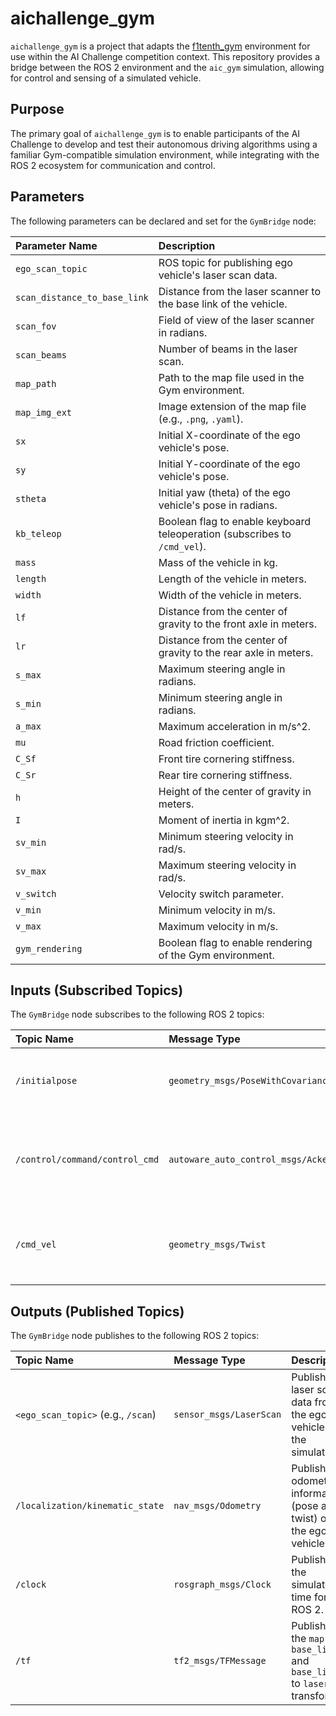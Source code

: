 # aichallenge_gym

`aichallenge_gym` is a project that adapts the [f1tenth_gym](https://github.com/f1tenth/f1tenth_gym) environment for use within the AI Challenge competition context. This repository provides a bridge between the ROS 2 environment and the `aic_gym` simulation, allowing for control and sensing of a simulated vehicle.

## Purpose

The primary goal of `aichallenge_gym` is to enable participants of the AI Challenge to develop and test their autonomous driving algorithms using a familiar Gym-compatible simulation environment, while integrating with the ROS 2 ecosystem for communication and control.

## Parameters

The following parameters can be declared and set for the `GymBridge` node:

| Parameter Name            | Description                                                               |
| :------------------------ | :------------------------------------------------------------------------ |
| `ego_scan_topic`          | ROS topic for publishing ego vehicle's laser scan data.                   |
| `scan_distance_to_base_link` | Distance from the laser scanner to the base link of the vehicle.          |
| `scan_fov`                | Field of view of the laser scanner in radians.                            |
| `scan_beams`              | Number of beams in the laser scan.                                        |
| `map_path`                | Path to the map file used in the Gym environment.                         |
| `map_img_ext`             | Image extension of the map file (e.g., `.png`, `.yaml`).                  |
| `sx`                      | Initial X-coordinate of the ego vehicle's pose.                           |
| `sy`                      | Initial Y-coordinate of the ego vehicle's pose.                           |
| `stheta`                  | Initial yaw (theta) of the ego vehicle's pose in radians.                 |
| `kb_teleop`               | Boolean flag to enable keyboard teleoperation (subscribes to `/cmd_vel`). |
| `mass`                    | Mass of the vehicle in kg.                                                |
| `length`                  | Length of the vehicle in meters.                                          |
| `width`                   | Width of the vehicle in meters.                                           |
| `lf`                      | Distance from the center of gravity to the front axle in meters.          |
| `lr`                      | Distance from the center of gravity to the rear axle in meters.           |
| `s_max`                   | Maximum steering angle in radians.                                        |
| `s_min`                   | Minimum steering angle in radians.                                        |
| `a_max`                   | Maximum acceleration in m/s^2.                                            |
| `mu`                      | Road friction coefficient.                                                |
| `C_Sf`                    | Front tire cornering stiffness.                                           |
| `C_Sr`                    | Rear tire cornering stiffness.                                            |
| `h`                       | Height of the center of gravity in meters.                                |
| `I`                       | Moment of inertia in kgm^2.                                               |
| `sv_min`                  | Minimum steering velocity in rad/s.                                       |
| `sv_max`                  | Maximum steering velocity in rad/s.                                       |
| `v_switch`                | Velocity switch parameter.                                                |
| `v_min`                   | Minimum velocity in m/s.                                                  |
| `v_max`                   | Maximum velocity in m/s.                                                  |
| `gym_rendering`           | Boolean flag to enable rendering of the Gym environment.                  |

## Inputs (Subscribed Topics)

The `GymBridge` node subscribes to the following ROS 2 topics:

| Topic Name                  | Message Type                            | Description                                        |
| :-------------------------- | :-------------------------------------- | :------------------------------------------------- |
| `/initialpose`              | `geometry_msgs/PoseWithCovarianceStamped` | Used to reset the ego vehicle's pose in the simulation. |
| `/control/command/control_cmd` | `autoware_auto_control_msgs/AckermannControlCommand` | Receives steering angle and speed commands for the ego vehicle. |
| `/cmd_vel`                  | `geometry_msgs/Twist`                   | (Optional) Used for keyboard teleoperation if `kb_teleop` is enabled. |

## Outputs (Published Topics)

The `GymBridge` node publishes to the following ROS 2 topics:

| Topic Name                | Message Type                | Description                                                          |
| :------------------------ | :-------------------------- | :------------------------------------------------------------------- |
| `<ego_scan_topic>` (e.g., `/scan`) | `sensor_msgs/LaserScan`     | Publishes laser scan data from the ego vehicle in the simulation.    |
| `/localization/kinematic_state` | `nav_msgs/Odometry`         | Publishes odometry information (pose and twist) of the ego vehicle.  |
| `/clock`                  | `rosgraph_msgs/Clock`       | Publishes the simulated time for ROS 2.                              |
| `/tf`                     | `tf2_msgs/TFMessage`        | Publishes the `map` to `base_link` and `base_link` to `laser` transforms. |
